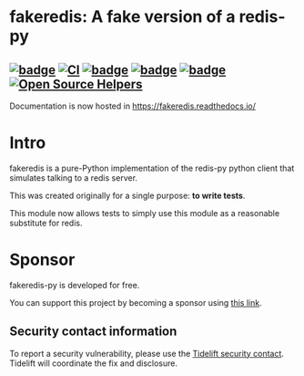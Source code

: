 fakeredis: A fake version of a redis-py
=======================================

[![badge](https://img.shields.io/pypi/v/fakeredis)](https://pypi.org/project/fakeredis/)
[![CI](https://github.com/cunla/fakeredis-py/actions/workflows/test.yml/badge.svg)](https://github.com/cunla/fakeredis-py/actions/workflows/test.yml)
[![badge](https://img.shields.io/endpoint?url=https://gist.githubusercontent.com/cunla/b756396efb895f0e34558c980f1ca0c7/raw/fakeredis-py.json)](https://github.com/cunla/fakeredis-py/actions/workflows/test.yml)
[![badge](https://img.shields.io/pypi/dm/fakeredis)](https://pypi.org/project/fakeredis/)
[![badge](https://img.shields.io/pypi/l/fakeredis)](./LICENSE)
[![Open Source Helpers](https://www.codetriage.com/cunla/fakeredis-py/badges/users.svg)](https://www.codetriage.com/cunla/fakeredis-py)
--------------------

Documentation is now hosted in https://fakeredis.readthedocs.io/

# Intro

fakeredis is a pure-Python implementation of the redis-py python client
that simulates talking to a redis server. 

This was created originally for a single purpose: **to write tests**.

This module now allows tests to simply use this
module as a reasonable substitute for redis.

# Sponsor

fakeredis-py is developed for free.

You can support this project by becoming a sponsor using [this link](https://github.com/sponsors/cunla).

## Security contact information

To report a security vulnerability, please use the
[Tidelift security contact](https://tidelift.com/security).
Tidelift will coordinate the fix and disclosure.
